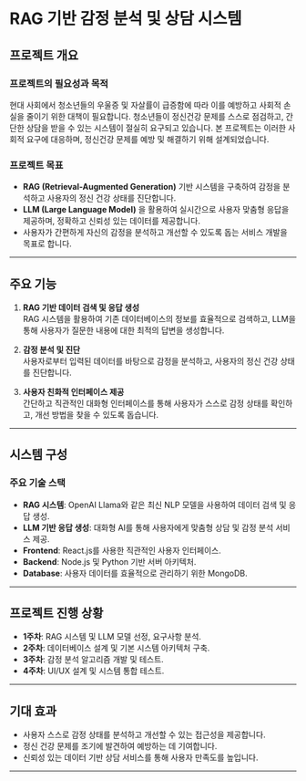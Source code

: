 # RAG 기반 감정 분석 및 상담 시스템

## 프로젝트 개요

### 프로젝트의 필요성과 목적
현대 사회에서 청소년들의 우울증 및 자살률이 급증함에 따라 이를 예방하고 사회적 손실을 줄이기 위한 대책이 필요합니다. 청소년들이 정신건강 문제를 스스로 점검하고, 간단한 상담을 받을 수 있는 시스템이 절실히 요구되고 있습니다. 본 프로젝트는 이러한 사회적 요구에 대응하며, 정신건강 문제를 예방 및 해결하기 위해 설계되었습니다.

### 프로젝트 목표
- **RAG (Retrieval-Augmented Generation)** 기반 시스템을 구축하여 감정을 분석하고 사용자의 정신 건강 상태를 진단합니다.
- **LLM (Large Language Model)** 을 활용하여 실시간으로 사용자 맞춤형 응답을 제공하며, 정확하고 신뢰성 있는 데이터를 제공합니다.
- 사용자가 간편하게 자신의 감정을 분석하고 개선할 수 있도록 돕는 서비스 개발을 목표로 합니다.

---

## 주요 기능
1. **RAG 기반 데이터 검색 및 응답 생성**  
   RAG 시스템을 활용하여 기존 데이터베이스의 정보를 효율적으로 검색하고, LLM을 통해 사용자가 질문한 내용에 대한 최적의 답변을 생성합니다.

2. **감정 분석 및 진단**  
   사용자로부터 입력된 데이터를 바탕으로 감정을 분석하고, 사용자의 정신 건강 상태를 진단합니다.

3. **사용자 친화적 인터페이스 제공**  
   간단하고 직관적인 대화형 인터페이스를 통해 사용자가 스스로 감정 상태를 확인하고, 개선 방법을 찾을 수 있도록 돕습니다.

---

## 시스템 구성

### 주요 기술 스택
- **RAG 시스템**: OpenAI Llama와 같은 최신 NLP 모델을 사용하여 데이터 검색 및 응답 생성.
- **LLM 기반 응답 생성**: 대화형 AI를 통해 사용자에게 맞춤형 상담 및 감정 분석 서비스 제공.
- **Frontend**: React.js를 사용한 직관적인 사용자 인터페이스.
- **Backend**: Node.js 및 Python 기반 서버 아키텍처.
- **Database**: 사용자 데이터를 효율적으로 관리하기 위한 MongoDB.

---

## 프로젝트 진행 상황
- **1주차**: RAG 시스템 및 LLM 모델 선정, 요구사항 분석.
- **2주차**: 데이터베이스 설계 및 기본 시스템 아키텍처 구축.
- **3주차**: 감정 분석 알고리즘 개발 및 테스트.
- **4주차**: UI/UX 설계 및 시스템 통합 테스트.

---

## 기대 효과
- 사용자 스스로 감정 상태를 분석하고 개선할 수 있는 접근성을 제공합니다.
- 정신 건강 문제를 조기에 발견하여 예방하는 데 기여합니다.
- 신뢰성 있는 데이터 기반 상담 서비스를 통해 사용자 만족도를 높입니다.

---
